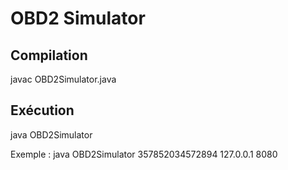 # OBD2 Simulator

## Compilation
javac OBD2Simulator.java

## Exécution
java OBD2Simulator <DeviceID> <ServerIP> <ServerPort>

Exemple :
java OBD2Simulator 357852034572894 127.0.0.1 8080
